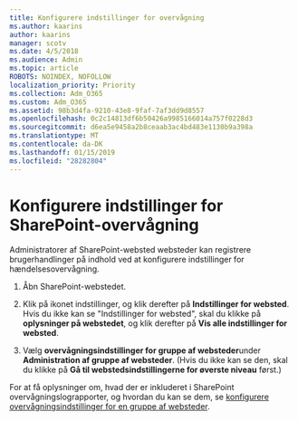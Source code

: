 ```yaml
---
title: Konfigurere indstillinger for overvågning
ms.author: kaarins
author: kaarins
manager: scotv
ms.date: 4/5/2018
ms.audience: Admin
ms.topic: article
ROBOTS: NOINDEX, NOFOLLOW
localization_priority: Priority
ms.collection: Adm_O365
ms.custom: Adm_O365
ms.assetid: 98b3d4fa-9210-43e8-9faf-7af3dd9d8557
ms.openlocfilehash: 0c2c14813df6b50426a9985166014a757f0228d3
ms.sourcegitcommit: d6ea5e9458a2b8ceaab3ac4bd483e1130b9a398a
ms.translationtype: MT
ms.contentlocale: da-DK
ms.lasthandoff: 01/15/2019
ms.locfileid: "28282804"
---
```

# <a name="configure-sharepoint-audit-settings"></a>Konfigurere indstillinger for SharePoint-overvågning

Administratorer af SharePoint-websted websteder kan registrere brugerhandlinger på indhold ved at konfigurere indstillinger for hændelsesovervågning.
  
1. Åbn SharePoint-webstedet.
    
2. Klik på ikonet indstillinger, og klik derefter på **Indstillinger for websted**. Hvis du ikke kan se "Indstillinger for websted", skal du klikke på **oplysninger på webstedet**, og klik derefter på **Vis alle indstillinger for websted**.
    
3. Vælg **overvågningsindstillinger for gruppe af websteder**under **Administration af gruppe af websteder**. (Hvis du ikke kan se den, skal du klikke på **Gå til webstedsindstillingerne for øverste niveau** først.) 
    
For at få oplysninger om, hvad der er inkluderet i SharePoint overvågningslograpporter, og hvordan du kan se dem, se [konfigurere overvågningsindstillinger for en gruppe af websteder](https://go.microsoft.com/fwlink/?linkid=404050).
  

